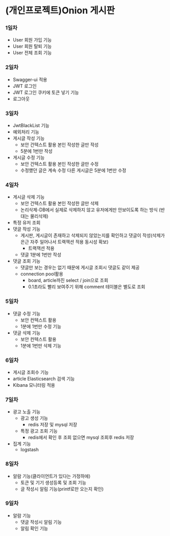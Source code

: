 # (개인프로젝트)Onion 게시판

### 1일차 
- User 회원 가입 기능
- User 회원 탈퇴 기능
- User 전체 조회 기능

### 2일차
- Swagger-ui 적용
- JWT 로그인
- JWT 로그인 쿠키에 토큰 넣기 기능
- 로그아웃

### 3일차
- JwtBlackList 기능
- 예외처리 기능
- 게시글 작성 기능
  - 보안 건텍스트 활용 본인 작성한 글만 작성
  - 5분에 1번만 작성
- 게시글 수정 기능
  - 보안 건텍스트 활용 본인 작성한 글만 수정
  - 수정헀던 글은 계속 수정 다른 게시글은 5분에 1번만 수정

### 4일차
- 게시글 삭제 기능
  - 보안 건텍스트 활용 본인 작성한 글만 삭제
  - 논리삭제-DB에서 실제로 삭제하지 않고 유저에게만 안보이도록 하는 방식 (반대는 물리삭제)
- 특정 유저 조회
- 댓글 작성 기능
  - 게시판, 게시글이 존재하고 삭제되지 않았는지를 확인하고 댓글이 작성(삭제가 은근 자주 일어나서 트랙잭션 적용 동시성 확보)
    - 트랙잭션 적용
  - 댓글 1분에 1번만 작성
- 댓글 조회 기능
  - 댓글만 보는 경우는 없기 때문에 게시글 조회시 댓글도 같이 제공
  - connection pool활용
    - board, article까진 select / join으로 조회
    - 0.1초라도 빨리 보여주기 위해 comment 테이블은 별도로 조회

### 5일차
- 댓글 수정 기능
  - 보안 컨텍스트 활용
  - 1분에 1번만 수정 기능
- 댓글 삭제 기능
  - 보안 컨텍스트 활용
  - 1분에 1번만 삭제 기능

### 6일차
- 게시글 조회수 기능
- article Elasticsearch 검색 기능
- Kibana 모니터링 적용

### 7일차
- 광고 노출 기능
  - 광고 생성 기능
    - redis 저장 및 mysql 저장
  - 특정 광고 조회 기능
    - redis에서 확인 후 조회 없으면 mysql 조회후 redis 저장
- 집계 기능
  - logstash

### 8일차
- 알람 기능(클라이언트가 있다는 가정하에)
  - 토큰 및 기기 생성등록 및 조회 기능 
  - 글 작성시 알림 기능(printf로만 오는지 확인)

### 9일차
- 알람 기능
  - 댓글 작성시 알림 기능
  - 알림 확인 기능

